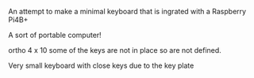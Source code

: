 An attempt to make a minimal keyboard that is ingrated with a Raspberry Pi4B+

A sort of portable computer!

ortho 4 x 10 some of the keys are not in place so are not defined.

Very small keyboard with close keys due to the key plate
